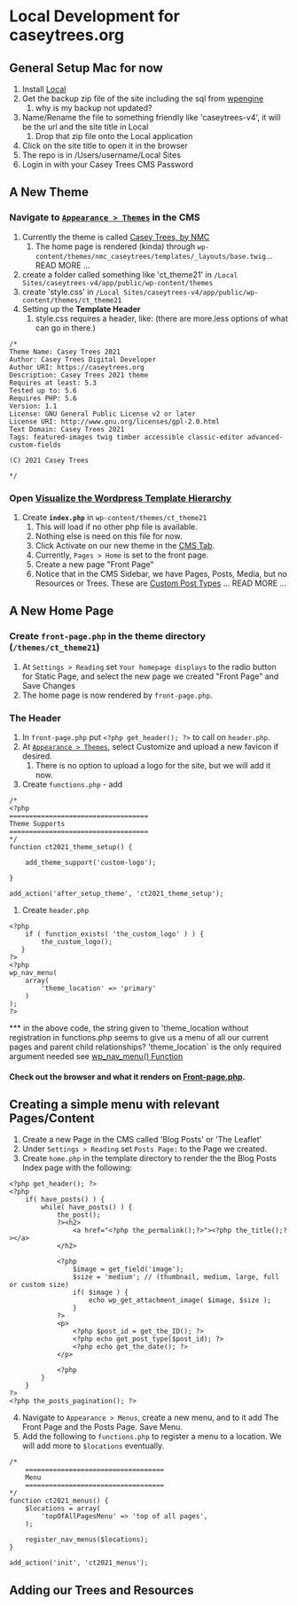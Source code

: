 # Local Development for caseytrees.org

## General Setup Mac for now
1. Install [Local](https://localwp.com/pro/)
2. Get the backup zip file of the site including the sql from [wpengine](https://my.wpengine.com/)
   1. why is my backup not updated?
3. Name/Rename the file to something friendly like 'caseytrees-v4', it will be the url and the site title in Local
   1. Drop that zip file onto the Local application
4. Click on the site title to open it in the browser
5. The repo is in /Users/username/Local Sites
6. Login in with your Casey Trees CMS Password

## A New Theme

### Navigate to [`Appearance > Themes`](https://caseytrees-v4.local/wp-admin/themes.php) in the CMS
1. Currently the theme is called [Casey Trees, by NMC](https://caseytrees-v4.local/wp-admin/themes.php?theme=nmc_caseytrees)
   1. The home page is rendered (kinda) through `wp-content/themes/nmc_caseytrees/templates/_layouts/base.twig`... READ MORE ... 
1. create a folder called something like 'ct_theme21' in `/Local Sites/caseytrees-v4/app/public/wp-content/themes`
1. create 'style.css' in `/Local Sites/caseytrees-v4/app/public/wp-content/themes/ct_theme21`
1. Setting up the <b>Template Header</b>
   1. style.css requires a header, like: (there are more.less options of what can go in there.)
```
/*
Theme Name: Casey Trees 2021
Author: Casey Trees Digital Developer
Author URI: https://caseytrees.org
Description: Casey Trees 2021 theme
Requires at least: 5.3
Tested up to: 5.6
Requires PHP: 5.6
Version: 1.1
License: GNU General Public License v2 or later
License URI: http://www.gnu.org/licenses/gpl-2.0.html
Text Domain: Casey Trees 2021
Tags: featured-images twig timber accessible classic-editor advanced-custom-fields

(C) 2021 Casey Trees

*/
``` 

### Open [Visualize the Wordpress Template Hierarchy](https://wphierarchy.com/)
1. Create <b>`index.php`</b> in `wp-content/themes/ct_theme21`
   1. This will load if no other php file is available.
   1. Nothing else is need on this file for now.
   1. Click Activate on our new theme in the [CMS Tab](https://caseytrees-v4.local/wp-admin/themes.php).
   1. Currently, `Pages > Home` is set to the front page. 
   2. Create a new page "Front Page"
   3. Notice that in the CMS Sidebar, we have Pages, Posts, Media, but no Resources or Trees. These are [Custom Post Types](https://wordpress.org/support/article/post-types/#custom-post-types) ... READ MORE ...

## A New Home Page
### Create `front-page.php` in the theme directory (`/themes/ct_theme21`)
1. At `Settings > Reading` set `Your homepage displays` to the radio button for Static Page, and select the new page we created "Front Page" and Save Changes
2. The home page is now rendered by `front-page.php`.

### The Header
1. In `front-page.php` put `<?php get_header(); ?>` to call on `header.php`. 
2. At [`Appearance > Themes`](https://caseytrees-v4.local/wp-admin/themes.php), select Customize and upload a new favicon if desired. 
   1. There is no option to upload a logo for the site, but we will add it now. 
3. Create `functions.php` - add
```
/*
<?php
===================================
Theme Supports
===================================
*/
function ct2021_theme_setup() {

    add_theme_support('custom-logo');

}

add_action('after_setup_theme', 'ct2021_theme_setup');

```

1. Create `header.php`
```
<?php 
    if ( function_exists( 'the_custom_logo' ) ) {
        the_custom_logo();
   }
?>
<?php 
wp_nav_menu(
    array(
        'theme_location' => 'primary'
    )
); 
?>
```
*** in the above code, the string given to 'theme_location without registration in functions.php seems to give us a menu of all our current pages and parent child relationships? 
'theme_location` is the only required argument needed see [wp_nav_menu() Function](https://developer.wordpress.org/reference/functions/wp_nav_menu/)
#### Check out the browser and what it renders on [Front-page.php](http://caseytrees-v4.local/).
## Creating a simple menu with relevant Pages/Content
1. Create a new Page in the CMS called 'Blog Posts' or 'The Leaflet'
2. Under `Settings > Reading` set `Posts Page:` to the Page we created.
3. Create `home.php` in the template directory to render the the Blog Posts Index page with the following:
```
<?php get_header(); ?> 
<?php 
    if( have_posts() ) {
        while( have_posts() ) {
            the_post();
            ?><h2>
                <a href="<?php the_permalink();?>"><?php the_title();?></a>
            </h2>
            
            <?php 
                $image = get_field('image');
                $size = 'medium'; // (thumbnail, medium, large, full or custom size)
                if( $image ) {
                    echo wp_get_attachment_image( $image, $size );
                }
            ?>
            <p>
                <?php $post_id = get_the_ID(); ?>
                <?php echo get_post_type($post_id); ?>
                <?php echo get_the_date(); ?>
            </p>
            
            <?php
        }
    }
?>
<?php the_posts_pagination(); ?>
```
4. Navigate to `Appearance > Menus`, create a new menu, and to it add The Front Page and the Posts Page. Save Menu. 
5. Add the following to `functions.php` to register a menu to a location. We will add more to `$locations` eventually. 
```
/*
    ===================================
    Menu
    ===================================
*/
function ct2021_menus() {
    $locations = array(
        'topOfAllPagesMenu' => 'top of all pages',
    );

    register_nav_menus($locations);
}

add_action('init', 'ct2021_menus');
```

## Adding our Trees and Resources

